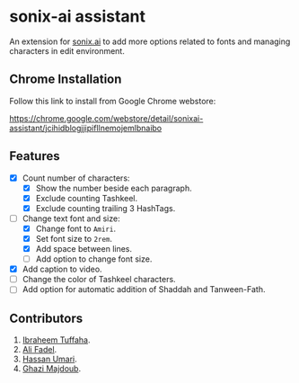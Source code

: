 # sonix-ai assistant
An extension for [sonix.ai](https://sonix.ai) to add more options related to fonts and managing characters in edit environment.

## Chrome Installation
Follow this link to install from Google Chrome webstore:

https://chrome.google.com/webstore/detail/sonixai-assistant/jcihidblogjjipifllnemojemlbnaibo

## Features
- [x] Count number of characters:
  - [x] Show the number beside each paragraph.
  - [x] Exclude counting Tashkeel.
  - [x] Exclude counting trailing 3 HashTags.
- [ ] Change text font and size:
  - [x] Change font to `Amiri`.
  - [x] Set font size to `2rem`.
  - [x] Add space between lines.
  - [ ] Add option to change font size.
- [x] Add caption to video.
- [ ] Change the color of Tashkeel characters.
- [ ] Add option for automatic addition of Shaddah and Tanween-Fath.

## Contributors
1. [Ibraheem Tuffaha](https://github.com/IbraheemTuffaha).
2. [Ali Fadel](https://github.com/AliOsm).
3. [Hassan Umari](https://github.com/hasauino).
3. [Ghazi Majdoub](https://github.com/Dev-Now).

